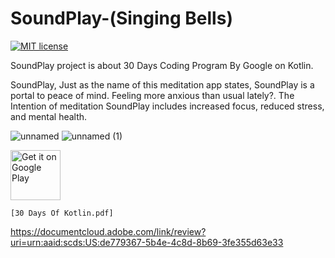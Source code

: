 # SoundPlay-(Singing Bells)
[![MIT license](https://img.shields.io/badge/License-MIT-blue.svg)](https://lbesson.mit-license.org/)

SoundPlay project is about 30 Days Coding Program By Google on Kotlin.

SoundPlay, Just as the name of this meditation app states, 
SoundPlay is a portal to peace of mind. 
Feeling more anxious than usual lately?. 
The Intention of meditation SoundPlay includes 
increased focus, reduced stress, and mental health.


![unnamed](https://user-images.githubusercontent.com/22853459/135478756-3bce7bf1-24b1-4f58-8d71-2e737e840cc3.png)
![unnamed (1)](https://user-images.githubusercontent.com/22853459/135478784-0900565e-89df-496b-9529-6b313586843b.png)



<p align="left">
<a href="https://play.google.com/store/apps/details?id=com.martialcoder.soundplay">
    <img alt="Get it on Google Play"
        height="80"
        src="https://play.google.com/intl/en_us/badges/images/generic/en_badge_web_generic.png" />
</a>  

    [30 Days Of Kotlin.pdf]
https://documentcloud.adobe.com/link/review?uri=urn:aaid:scds:US:de779367-5b4e-4c8d-8b69-3fe355d63e33
